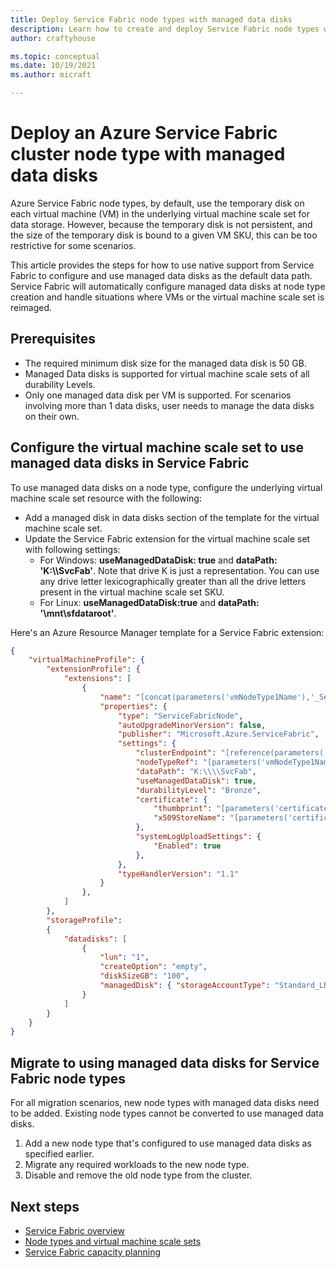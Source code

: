 ```yaml
---
title: Deploy Service Fabric node types with managed data disks
description: Learn how to create and deploy Service Fabric node types with attached managed data disks.
author: craftyhouse

ms.topic: conceptual
ms.date: 10/19/2021
ms.author: micraft

---
```


# Deploy an Azure Service Fabric cluster node type with managed data disks

Azure Service Fabric node types, by default, use the temporary disk on each virtual machine (VM) in the underlying virtual machine scale set for data storage. However, because the temporary disk is not persistent, and the size of the temporary disk is bound to a given VM SKU, this can be too restrictive for some scenarios. 

This article provides the steps for how to use native support from Service Fabric to configure and use managed data disks as the default data path. Service Fabric will automatically configure managed data disks at node type creation and handle situations where VMs or the virtual machine scale set is reimaged.

## Prerequisites

* The required minimum disk size for the managed data disk is 50 GB.
* Managed Data disks is supported for virtual machine scale sets of all durability Levels.
* Only one managed data disk per VM is supported. For scenarios involving more than 1 data disks, user needs to manage the data disks on their own.

## Configure the virtual machine scale set to use managed data disks in Service Fabric
To use managed data disks on a node type, configure the underlying virtual machine scale set resource with the following:

* Add a managed disk in data disks section of the template for the virtual machine scale set. 
* Update the Service Fabric extension for the virtual machine scale set with following settings: 
    * For Windows: **useManagedDataDisk: true** and **dataPath: 'K:\\\\SvcFab'**. Note that drive K is just a representation. You can use any drive letter lexicographically greater than all the drive letters present in the virtual machine scale set SKU.
    * For Linux: **useManagedDataDisk:true** and **dataPath: '\mnt\sfdataroot'**.

Here's an Azure Resource Manager template for a Service Fabric extension:

```json
{
    "virtualMachineProfile": {
        "extensionProfile": {
            "extensions": [
                {
                    "name": "[concat(parameters('vmNodeType1Name'),'_ServiceFabricNode')]",
                    "properties": {
                        "type": "ServiceFabricNode",
                        "autoUpgradeMinorVersion": false,
                        "publisher": "Microsoft.Azure.ServiceFabric",
                        "settings": {
                            "clusterEndpoint": "[reference(parameters('clusterName')).clusterEndpoint]",
                            "nodeTypeRef": "[parameters('vmNodeType1Name')]",
                            "dataPath": "K:\\\\SvcFab",
                            "useManagedDataDisk": true,
                            "durabilityLevel": "Bronze",
                            "certificate": {
                                "thumbprint": "[parameters('certificateThumbprint')]",
                                "x509StoreName": "[parameters('certificateStoreValue')]"
                            },
                            "systemLogUploadSettings": {
                                "Enabled": true
                            },
                        },
                        "typeHandlerVersion": "1.1"
                    }
                },
            ]
        },
        "storageProfile": 
        {
            "datadisks": [
                {
                    "lun": "1",
                    "createOption": "empty",
                    "diskSizeGB": "100",
                    "managedDisk": { "storageAccountType": "Standard_LRS" }
                }
            ]
        }
    }
}
```

## Migrate to using managed data disks for Service Fabric node types
For all migration scenarios, new node types with managed data disks need to be added. Existing node types cannot be converted to use managed data disks.

1. Add a new node type that's configured to use managed data disks as specified earlier.
2. Migrate any required workloads to the new node type.
3. Disable and remove the old node type from the cluster.


## Next steps 
* [Service Fabric overview](service-fabric-reliable-services-introduction.md)
* [Node types and virtual machine scale sets](service-fabric-cluster-nodetypes.md)
* [Service Fabric capacity planning](service-fabric-best-practices-capacity-scaling.md)
